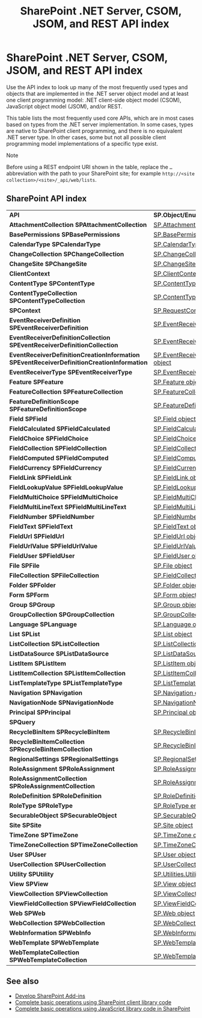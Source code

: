 ﻿---
title: SharePoint .NET Server, CSOM, JSOM, and REST API index
description: The most frequently used types and objects that are implemented in the .NET server object model and at least one client programming model.
ms.date: 12/13/2017
ms.prod: sharepoint
---


# SharePoint .NET Server, CSOM, JSOM, and REST API index

Use the API index to look up many of the most frequently used types and objects that are implemented in the .NET server object model and at least one client programming model: .NET client-side object model (CSOM), JavaScript object model (JSOM), and/or REST.

This table lists the most frequently used core APIs, which are in most cases based on types from the .NET server implementation. In some cases, types are native to SharePoint client programming, and there is no equivalent .NET server type. In other cases, some but not all possible client programming model implementations of a specific type exist.

> [!NOTE] 
> Before using a REST endpoint URI shown in the table, replace the `…` abbreviation with the path to your SharePoint site; for example `http://<site collection>/<site>/_api/web/lists`.
 
 
## SharePoint API index

||||
|:-----|:-----|:-----|
|**API**|**SP.Object/Enumeration (sp.js)**|**REST Endpoint**|
|**AttachmentCollection** **SPAttachmentCollection**| [SP.AttachmentCollection](http://msdn.microsoft.com/library/28247ba7-eeaf-e1fc-0609-fb4c39b5d53c%28Office.15%29.aspx)| `…/_api/web/lists('<list id>')/items(<item id>)/attachmentfiles`|
|**BasePermissions** **SPBasePermissions**| [SP.BasePermissions object](http://msdn.microsoft.com/library/40349d51-1068-08c6-8ba4-b23ee58396c4%28Office.15%29.aspx)|N/A|
|**CalendarType** **SPCalendarType**| [SP.CalendarType enumeration](http://msdn.microsoft.com/library/33242ef7-1300-b534-6e8e-c5df1a3df85b%28Office.15%29.aspx)|N/A|
|**ChangeCollection** **SPChangeCollection**| [SP.ChangeCollection object](http://msdn.microsoft.com/library/528b8776-f295-77ff-5403-a3556b4f3081%28Office.15%29.aspx)| `…/_api/web/getchanges(changequery)`|
|**ChangeSite** **SPChangeSite**| [SP.ChangeSite enumeration](http://msdn.microsoft.com/library/fab86803-f106-97d0-6e97-696c91f210cd%28Office.15%29.aspx)|N/A|
|**ClientContext**| [SP.ClientContext object](http://msdn.microsoft.com/library/662619d3-60b9-92a8-5da7-b481c9b73c79%28Office.15%29.aspx)| `…/_api/contextinfo`|
|**ContentType** **SPContentType**| [SP.ContentType object](http://msdn.microsoft.com/library/5418f5ad-8a47-3bf7-a8ac-99b10ba04294%28Office.15%29.aspx)| `…/_api/web/contenttypes('<content type id>')`|
|**ContentTypeCollection** **SPContentTypeCollection**| [SP.ContentTypeCollection object](http://msdn.microsoft.com/library/e89cc14d-40ea-5e7a-c3db-efe7e6697445%28Office.15%29.aspx)| `…/_api/web/contenttypes`|
|**SPContext**| [SP.RequestContext object](http://msdn.microsoft.com/library/7bf846f5-e049-ca89-14b7-cf9fed8a82f1%28Office.15%29.aspx)|N/A|
|**EventReceiverDefinition** **SPEventReceiverDefinition**| [SP.EventReceiverDefinition object](http://msdn.microsoft.com/library/7d78e562-fb0e-2e87-aa47-022aa0c5848c%28Office.15%29.aspx)| `…/_api/web/eventreceivers`|
|**EventReceiverDefinitionCollection** **SPEventReceiverDefinitionCollection**| [SP.EventReceiverDefinitionCollection object](http://msdn.microsoft.com/library/1a495e76-00ab-4e20-e824-c3612458448d%28Office.15%29.aspx)| `…/_api/web/eventreceivers(eventreceiverid)`|
|**EventReceiverDefinitionCreationInformation** **SPEventReceiverDefinitionCreationInformation**| [SP.EventReceiverDefinitionCreationInformation object](http://msdn.microsoft.com/library/38382946-d098-b658-306f-019ee4d0e15e%28Office.15%29.aspx)|N/A|
|**EventReceiverType** **SPEventReceiverType**| [SP.EventReceiverType enumeration](http://msdn.microsoft.com/library/8b4db240-9814-052c-fb67-1e840b610969%28Office.15%29.aspx)|N/A|
|**Feature** **SPFeature**| [SP.Feature object](http://msdn.microsoft.com/library/e998df87-9250-17d1-737d-a37092f36ec8%28Office.15%29.aspx)| `…/_api/web/features(featureid)`|
|**FeatureCollection** **SPFeatureCollection**| [SP.FeatureCollection object](http://msdn.microsoft.com/library/ab02330d-3102-8342-5641-a9a4f6a48772%28Office.15%29.aspx)| `…/_api/web/features`|
|**FeatureDefinitionScope** **SPFeatureDefinitionScope**| [SP.FeatureDefinitionScope enumeration](http://msdn.microsoft.com/library/574f7613-5707-d0ad-dc72-02d639a299ff%28Office.15%29.aspx)|N/A|
|**Field** **SPField**| [SP.Field object](http://msdn.microsoft.com/library/d1e50cda-8d5e-47aa-8c78-23b1707dca04%28Office.15%29.aspx)| […/_api/web/fields('<field id>')](http://msdn.microsoft.com/library/fields-rest-api-reference%28Office.15%29.aspx#bk_Field)|
|**FieldCalculated** **SPFieldCalculated**| [SP.FieldCalculated object](http://msdn.microsoft.com/library/40a5b764-f1be-482b-7779-88e9bbb3f70a%28Office.15%29.aspx)| […/_api/web/fields('<field id>')](http://msdn.microsoft.com/library/fields-rest-api-reference%28Office.15%29.aspx#bk_FieldCalculated)|
|**FieldChoice** **SPFieldChoice**| [SP.FieldChoice object](http://msdn.microsoft.com/library/4521054f-8b98-892a-1e4f-016684e2872f%28Office.15%29.aspx)| […/_api/web/fields('<field id>')](http://msdn.microsoft.com/library/fields-rest-api-reference%28Office.15%29.aspx#bk_FieldMultiChoice)|
|**FieldCollection** **SPFieldCollection**| [SP.FieldCollection object](http://msdn.microsoft.com/library/db532e07-a4e8-d2f8-4ac8-c14de4adc761%28Office.15%29.aspx)| […/_api/web/fields](http://msdn.microsoft.com/library/fields-rest-api-reference%28Office.15%29.aspx#bk_FieldCollection)|
|**FieldComputed** **SPFieldComputed**| [SP.FieldComputed object](http://msdn.microsoft.com/library/c00fcb21-1aab-6aff-cc9c-a7b1c9cd70f6%28Office.15%29.aspx)| […/_api/web/fields('<field id>')](http://msdn.microsoft.com/library/fields-rest-api-reference%28Office.15%29.aspx#bk_FieldComputed)|
|**FieldCurrency** **SPFieldCurrency**| [SP.FieldCurrency object](http://msdn.microsoft.com/library/aef1c982-fb34-3c5c-a6dc-659fd16b32e7%28Office.15%29.aspx)| […/_api/web/fields('<field id>')](http://msdn.microsoft.com/library/fields-rest-api-reference%28Office.15%29.aspx#bk_FieldNumber)|
|**FieldLink** **SPFieldLink**| [SP.FieldLink object](http://msdn.microsoft.com/library/5dc71a19-3260-20fa-73ed-3de3cde37825%28Office.15%29.aspx)| `…/_api/web/contenttypes('<content type id>')/fieldlinks('<field link id>')`|
|**FieldLookupValue** **SPFieldLookupValue**| [SP.FieldLookup object](http://msdn.microsoft.com/library/275b256e-1192-75f5-b604-ec002448be02%28Office.15%29.aspx)|N/A|
|**FieldMultiChoice** **SPFieldMultiChoice**| [SP.FieldMultiChoice object](http://msdn.microsoft.com/library/a9546014-715a-ed57-993f-bbe237f92880%28Office.15%29.aspx)| […/_api/web/fields('<field id>')](http://msdn.microsoft.com/library/fields-rest-api-reference%28Office.15%29.aspx#bk_FieldMultiChoice)|
|**FieldMultiLineText** **SPFieldMultiLineText**| [SP.FieldMultiLineText object](http://msdn.microsoft.com/library/52d130f2-6858-3aa1-88ce-d5b73eccd150%28Office.15%29.aspx)| […/_api/web/fields('<field id>')](http://msdn.microsoft.com/library/fields-rest-api-reference%28Office.15%29.aspx#bk_FieldMultiLineText)|
|**FieldNumber** **SPFieldNumber**| [SP.FieldNumber object](http://msdn.microsoft.com/library/1c3d179f-21a7-66cc-ea16-3341ea50f395%28Office.15%29.aspx)| […/_api/web/fields('<field id>')](http://msdn.microsoft.com/library/fields-rest-api-reference%28Office.15%29.aspx#bk_FieldNumber)|
|**FieldText** **SPFieldText**| [SP.FieldText object](http://msdn.microsoft.com/library/ba9a623c-b387-862d-eb1b-eb9d7fd9e04e%28Office.15%29.aspx)| […/_api/web/fields('<field id>')](http://msdn.microsoft.com/library/fields-rest-api-reference%28Office.15%29.aspx#bk_FieldText)|
|**FieldUrl** **SPFieldUrl**| [SP.FieldUrl object](http://msdn.microsoft.com/library/4eeff596-fa18-d21e-8cc0-fd8463fb5351%28Office.15%29.aspx)| […/_api/web/fields('<field id>')](http://msdn.microsoft.com/library/fields-rest-api-reference%28Office.15%29.aspx#bk_FieldUrl)|
|**FieldUrlValue** **SPFieldUrlValue**| [SP.FieldUrlValue object](http://msdn.microsoft.com/library/3866f4a6-8fda-586a-ecdc-0c7e7d7ad44b%28Office.15%29.aspx)|N/A|
|**FieldUser** **SPFieldUser**| [SP.FieldUser object](http://msdn.microsoft.com/library/9058425f-b35a-b8a3-d5d1-b2abdbf08576%28Office.15%29.aspx)| […/_api/web/fields('<field id>')](http://msdn.microsoft.com/library/fields-rest-api-reference%28Office.15%29.aspx#bk_FieldLookup)|
|**File** **SPFile**| [SP.File object](http://msdn.microsoft.com/library/860609d0-d317-41ca-9164-159e522d07cb%28Office.15%29.aspx)| […/_api/web/getfilebyserverrelativeurl('/<folder name>/<file name>')](http://msdn.microsoft.com/library/files-and-folders-rest-api-reference%28Office.15%29.aspx#bk_File)|
|**FileCollection** **SPFileCollection**| [SP.FieldCollection object](http://msdn.microsoft.com/library/db532e07-a4e8-d2f8-4ac8-c14de4adc761%28Office.15%29.aspx)| […/_api/web/getfolderbyserverrelativeurl('/<folder name>')/files](http://msdn.microsoft.com/library/files-and-folders-rest-api-reference%28Office.15%29.aspx#bk_FileCollection)|
|**Folder** **SPFolder**| [SP.Folder object](http://msdn.microsoft.com/library/60117e9d-6e9c-8aa9-be9f-a287bc1f547f%28Office.15%29.aspx)| […/_api/web/getfolderbyserverrelativeurl('/<folder name>')](http://msdn.microsoft.com/library/files-and-folders-rest-api-reference%28Office.15%29.aspx#bk_Folder)|
|**Form** **SPForm**| [SP.Form object](http://msdn.microsoft.com/library/8d5429c4-c218-a17e-51ee-1d34914d5550%28Office.15%29.aspx)| `…/_api/web/lists(guid'<list id>')/forms('<form id>')`|
|**Group** **SPGroup**| [SP.Group object](http://msdn.microsoft.com/library/763a2172-1d66-cf41-4121-d26902e6f42a%28Office.15%29.aspx)| […/_api/web/sitegroups(<group id>)](http://msdn.microsoft.com/library/users-groups-and-roles-rest-api-reference%28Office.15%29.aspx#bk_Group)|
|**GroupCollection** **SPGroupCollection**| [SP.GroupCollection object](http://msdn.microsoft.com/library/c20fa978-7e6c-e9f6-b169-852872b982e6%28Office.15%29.aspx)| […/_api/web/sitegroups](http://msdn.microsoft.com/library/users-groups-and-roles-rest-api-reference%28Office.15%29.aspx#bk_GroupCollection)|
|**Language** **SPLanguage**| [SP.Language object](http://msdn.microsoft.com/library/072936e7-a23f-f4ea-9c6d-c484b3ba1d25%28Office.15%29.aspx)|N/A|
|**List** **SPList**| [SP.List object](http://msdn.microsoft.com/library/6d4b1a5d-0600-87d3-757d-360679d937dc%28Office.15%29.aspx)| […/_api/web/lists(guid'<list id>')](http://msdn.microsoft.com/library/lists-and-list-items-rest-api-reference%28Office.15%29.aspx#bk_List)|
|**ListCollection** **SPListCollection**| [SP.ListCollection object](http://msdn.microsoft.com/library/abc4fe81-3b0f-dffb-dba5-638c3f58268a%28Office.15%29.aspx)| […/_api/web/lists](http://msdn.microsoft.com/library/lists-and-list-items-rest-api-reference%28Office.15%29.aspx#bk_ListCollection)|
|**ListDataSource** **SPListDataSource**| [SP.ListDataSource object](http://msdn.microsoft.com/library/099059ae-2261-e3f5-d8f2-7dbcbadeff21%28Office.15%29.aspx)|N/A|
|**ListItem** **SPListItem**| [SP.ListItem object](http://msdn.microsoft.com/library/3ea127c9-6cba-fe11-2193-ff2dc5c02fbf%28Office.15%29.aspx)| […/_api/web/lists(guid'<list id>')/items(<item id>)](http://msdn.microsoft.com/library/lists-and-list-items-rest-api-reference%28Office.15%29.aspx#bk_ListItem)|
|**ListItemCollection** **SPListItemCollection**| [SP.ListItemCollection object](http://msdn.microsoft.com/library/05107bcd-32d5-b2a5-05d2-12152441c1fc%28Office.15%29.aspx)| […/_api/web/lists(guid'<list id>')/items](http://msdn.microsoft.com/library/lists-and-list-items-rest-api-reference%28Office.15%29.aspx#bk_ListItemCollection)|
|**ListTemplateType** **SPListTemplateType**| [SP.ListTemplateType enumeration](http://msdn.microsoft.com/library/1ccbd999-9415-8449-6b38-aadb9549f384%28Office.15%29.aspx)|N/A|
|**Navigation** **SPNavigation**| [SP.Navigation object](http://msdn.microsoft.com/library/22777706-0bf1-ae70-0d99-529e643a2f31%28Office.15%29.aspx)| `…/_api/web/navigation`|
|**NavigationNode** **SPNavigationNode**| [SP.NavigationNode object](http://msdn.microsoft.com/library/ec8a4fe0-6996-dba3-f565-4333c5046311%28Office.15%29.aspx)|N/A|
|**Principal** **SPPrincipal**| [SP.Principal object](http://msdn.microsoft.com/library/2d89b994-f692-7b2c-0cd0-be586586d70a%28Office.15%29.aspx)|N/A|
|**SPQuery**||N/A|
|**RecycleBinItem** **SPRecycleBinItem**| [SP.RecycleBinItem object](http://msdn.microsoft.com/library/4109c8f7-2dbe-95db-a0b2-064da24f4ed9%28Office.15%29.aspx)| `…/_api/web/RecycleBin(recyclebinitemid)`|
|**RecycleBinItemCollection** **SPRecycleBinItemCollection**| [SP.RecycleBinItemCollection object](http://msdn.microsoft.com/library/e182d87a-b0be-dc3e-ba9e-69f9148e9366%28Office.15%29.aspx)| `…/_api/web/RecycleBin`|
|**RegionalSettings** **SPRegionalSettings**| [SP.RegionalSettings object](http://msdn.microsoft.com/library/fcf7b8c8-c595-8646-6d60-7ae27084848d%28Office.15%29.aspx)| `…/_api/web/RegionalSettings`|
|**RoleAssignment** **SPRoleAssignment**| [SP.RoleAssignment object](http://msdn.microsoft.com/library/5dd76bb3-c0a0-a3b8-8263-723fe3d542f8%28Office.15%29.aspx)| […/_api/web/roleassignments(<principal id>)](http://msdn.microsoft.com/library/users-groups-and-roles-rest-api-reference%28Office.15%29.aspx#bk_RoleAssignment)|
|**RoleAssignmentCollection** **SPRoleAssignmentCollection**| [SP.RoleAssignmentCollection object](http://msdn.microsoft.com/library/ec84c668-9eca-45e8-40ae-8d9ac283d3b1%28Office.15%29.aspx)| […/_api/web/roleassignments](http://msdn.microsoft.com/library/users-groups-and-roles-rest-api-reference%28Office.15%29.aspx#bk_RoleAssignmentCollection)|
|**RoleDefinition** **SPRoleDefinition**| [SP.RoleDefinition object](http://msdn.microsoft.com/library/a7871c97-07d9-b63f-bdb8-6812adb82be8%28Office.15%29.aspx)| […/_api/web/roledefinitions(<role definition id>)](http://msdn.microsoft.com/library/users-groups-and-roles-rest-api-reference%28Office.15%29.aspx#bk_RoleDefinition)|
|**RoleType** **SPRoleType**| [SP.RoleType enumeration](http://msdn.microsoft.com/library/c2c0149f-6b90-9cd5-73d8-5ee3ab9c2ca9%28Office.15%29.aspx)|N/A|
|**SecurableObject** **SPSecurableObject**| [SP.SecurableObject object](http://msdn.microsoft.com/library/6b9c310e-2a80-9bff-540b-28d54b37c841%28Office.15%29.aspx)|N/A|
|**Site** **SPSite**| [SP.Site object](http://msdn.microsoft.com/library/d3169eb6-882f-180a-2159-34301f66746a%28Office.15%29.aspx)| `…/_api/site`|
|**TimeZone** **SPTimeZone**| [SP.TimeZone object](http://msdn.microsoft.com/library/5bef51e2-c86c-1821-0462-0749e77f9be3%28Office.15%29.aspx)| `…/_api/web/RegionalSettings/TimeZones(timzoneid)`|
|**TimeZoneCollection** **SPTimeZoneCollection**| [SP.TimeZoneCollection object](http://msdn.microsoft.com/library/95b45caa-c88f-2f53-c99e-738859d7bb93%28Office.15%29.aspx)| `…/_api/web/RegionalSettings/TimeZones`|
|**User** **SPUser**| [SP.User object](http://msdn.microsoft.com/library/d36be210-3c1d-c589-e703-1ad66156dc18%28Office.15%29.aspx)| […/_api/web/siteusers(@v)?@v='<login name>'](http://msdn.microsoft.com/library/users-groups-and-roles-rest-api-reference%28Office.15%29.aspx#bk_User)|
|**UserCollection** **SPUserCollection**| [SP.UserCollection object](http://msdn.microsoft.com/library/1bb7bd28-4f19-a8a7-762f-3887c2b8ef7d%28Office.15%29.aspx)| […/_api/web/sitegroups(<group id>)/users](http://msdn.microsoft.com/library/users-groups-and-roles-rest-api-reference%28Office.15%29.aspx#bk_UserCollection)|
|**Utility** **SPUtility**| [SP.Utilities.Utility object (sp.js)](http://msdn.microsoft.com/library/57148667-64ff-7fed-8665-03226e70a96b%28Office.15%29.aspx)|N/A|
|**View** **SPView**| [SP.View object (sp.js)](http://msdn.microsoft.com/library/7b97ecb8-47cc-5c76-231f-81fa4ccae30a%28Office.15%29.aspx)| […/_api/web/lists(guid'<list id>')/views('<view id>')](http://msdn.microsoft.com/library/lists-and-list-items-rest-api-reference%28Office.15%29.aspx#bk_View)|
|**ViewCollection** **SPViewCollection**| [SP.ViewCollection object](http://msdn.microsoft.com/library/3b0214c7-17b3-152c-78fa-a7a01e8b679a%28Office.15%29.aspx)| […/_api/web/lists(guid'<list id>')/views](http://msdn.microsoft.com/library/lists-and-list-items-rest-api-reference%28Office.15%29.aspx#bk_ViewCollection)|
|**ViewFieldCollection** **SPViewFieldCollection**| [SP.ViewFieldCollection object](http://msdn.microsoft.com/library/05cab807-0609-5881-4119-bea2623eb01d%28Office.15%29.aspx)| […/_api/web/lists(guid'<list id>')/views('<view id>')/fields](http://msdn.microsoft.com/library/lists-and-list-items-rest-api-reference%28Office.15%29.aspx#bk_ViewFieldCollection)|
|**Web** **SPWeb**| [SP.Web object](http://msdn.microsoft.com/library/3685fd38-a11d-f07c-c042-13efc6473ba5%28Office.15%29.aspx)| […/_api/web](http://msdn.microsoft.com/library/webs-rest-api-reference%28Office.15%29.aspx#bk_Web)|
|**WebCollection** **SPWebCollection**| [SP.WebCollection object](http://msdn.microsoft.com/library/fa790853-9ced-0e79-4ce4-9228c336d770%28Office.15%29.aspx)| […/_api/web/webs](http://msdn.microsoft.com/library/webs-rest-api-reference%28Office.15%29.aspx#bk_WebCollection)|
|**WebInformation** **SPWebInfo**| [SP.WebInformation object](http://msdn.microsoft.com/library/006ca57d-50c2-9605-c4ef-fee212aacd54%28Office.15%29.aspx)| `…/_api/web/webinfos('<web information id>')`|
|**WebTemplate** **SPWebTemplate**| [SP.WebTemplate object](http://msdn.microsoft.com/library/cd670582-20a3-30b7-20f5-758be6d838da%28Office.15%29.aspx)| `…/_api/web/GetAvailableWebTemplates(languageid,includecrosslanguage)/getbyname(templatename)`|
|**WebTemplateCollection** **SPWebTemplateCollection**| [SP.WebTemplateCollection object](http://msdn.microsoft.com/library/c6e8b2c8-4f0f-bfda-2626-49c59ef92844%28Office.15%29.aspx)| `…/_api/web/GetAvailableWebTemplates(languageid,includecrosslanguage)`|




## See also
<a name="bk_addresources"> </a>

- [Develop SharePoint Add-ins](develop-sharepoint-add-ins.md)
- [Complete basic operations using SharePoint client library code](complete-basic-operations-using-sharepoint-client-library-code.md)
- [Complete basic operations using JavaScript library code in SharePoint](complete-basic-operations-using-javascript-library-code-in-sharepoint.md)

    
 

